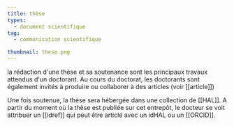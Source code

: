 ```yaml
---
title: thèse
types:
  - document scientifique
tag: 
  - communication scientifique

thumbnail: these.png
---
```


la rédaction d'une thèse et sa soutenance sont les principaux travaux attendus d'un doctorant. 
Au cours du doctorat, les doctorants sont également invités à produire ou collaborer à des articles (voir [[article]])

Une fois soutenue, la thèse sera hébergée dans une collection de [[HAL]].
A partir du moment où la thèse est publiée sur cet entrepôt, le docteur se voit attribuer un [[idref]] qui peut être articlé avec un idHAL ou un [[ORCID]].


